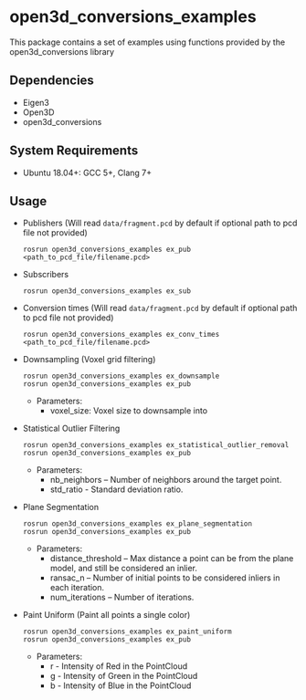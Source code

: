 # open3d_conversions_examples

This package contains a set of examples using functions provided by the open3d_conversions library

## Dependencies

* Eigen3
* Open3D
* open3d_conversions

## System Requirements

* Ubuntu 18.04+: GCC 5+, Clang 7+

## Usage

* Publishers (Will read `data/fragment.pcd` by default if optional path to pcd file not provided)

    ```
    rosrun open3d_conversions_examples ex_pub <path_to_pcd_file/filename.pcd>
    ```

* Subscribers

    ```
    rosrun open3d_conversions_examples ex_sub
    ```

* Conversion times (Will read `data/fragment.pcd` by default if optional path to pcd file not provided)

    ```
    rosrun open3d_conversions_examples ex_conv_times <path_to_pcd_file/filename.pcd>
    ```

* Downsampling (Voxel grid filtering)


    ```
    rosrun open3d_conversions_examples ex_downsample
    rosrun open3d_conversions_examples ex_pub
    ```
    - Parameters:
        - voxel_size: Voxel size to downsample into

* Statistical Outlier Filtering

    ```
    rosrun open3d_conversions_examples ex_statistical_outlier_removal
    rosrun open3d_conversions_examples ex_pub
    ```
    - Parameters:
        - nb_neighbors – Number of neighbors around the target point.
        - std_ratio - Standard deviation ratio.

* Plane Segmentation

    ```
    rosrun open3d_conversions_examples ex_plane_segmentation
    rosrun open3d_conversions_examples ex_pub
    ```
    - Parameters:
        - distance_threshold – Max distance a point can be from the plane model, and still be considered an inlier.
        - ransac_n  – Number of initial points to be considered inliers in each iteration.
        - num_iterations – Number of iterations.

* Paint Uniform (Paint all points a single color)

    ```
    rosrun open3d_conversions_examples ex_paint_uniform
    rosrun open3d_conversions_examples ex_pub
    ```
     - Parameters:
        - r - Intensity of Red in the PointCloud
        - g - Intensity of Green in the PointCloud
        - b - Intensity of Blue in the PointCloud

